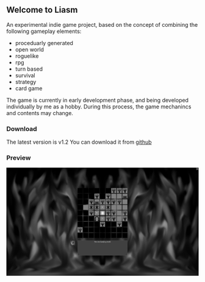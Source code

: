 ## Welcome to Liasm
An experimental indie game project, based on the concept of combining the following gameplay elements:

- proceduarly generated 
- open world
- roguelike
- rpg
- turn based
- survival
- strategy
- card game

The game is currently in early development phase, and being developed individually by me as a hobby. During this process, the game mechanincs and contents may change.

### Download
The latest version is v1.2
You can download it from [github](https://github.com/k4d4m/Liasm/releases)

### Preview
<img src="images/preview.png" alt="hi" class="inline"/>